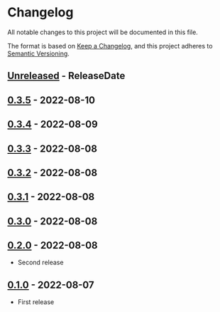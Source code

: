 # Changelog

All notable changes to this project will be documented in this file.

The format is based on [Keep a Changelog](https://keepachangelog.com/en/1.1.0/),
and this project adheres to [Semantic Versioning](https://semver.org/spec/v2.0.0.html).

<!-- next-header -->

## [Unreleased] - ReleaseDate

## [0.3.5] - 2022-08-10

## [0.3.4] - 2022-08-09

## [0.3.3] - 2022-08-08

## [0.3.2] - 2022-08-08

## [0.3.1] - 2022-08-08

## [0.3.0] - 2022-08-08

## [0.2.0] - 2022-08-08

* Second release

## [0.1.0] - 2022-08-07

* First release

<!-- next-url -->
[Unreleased]: https://github.com/gifnksm/rust-template-generated-bin/compare/v0.3.5...HEAD
[0.3.5]: https://github.com/gifnksm/rust-template-generated-bin/compare/v0.3.4...v0.3.5
[0.3.4]: https://github.com/gifnksm/rust-template-generated-bin/compare/v0.3.3...v0.3.4
[0.3.3]: https://github.com/gifnksm/rust-template-generated-bin/compare/v0.3.2...v0.3.3
[0.3.2]: https://github.com/gifnksm/rust-template-generated-bin/compare/v0.3.1...v0.3.2
[0.3.1]: https://github.com/gifnksm/rust-template-generated-bin/compare/v0.3.0...v0.3.1
[0.3.0]: https://github.com/gifnksm/rust-template-generated-bin/compare/v0.2.0...v0.3.0
[0.2.0]: https://github.com/gifnksm/rust-template-generated-bin/compare/{{tag_name}}...v0.2.0
[0.1.0]: https://github.com/gifnksm/rust-template-generated-bin/commits/{{tag_name}}
